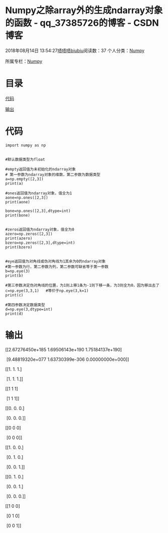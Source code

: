 # Numpy之除array外的生成ndarray对象的函数 - qq_37385726的博客 - CSDN博客





2018年08月14日 13:54:27[啧啧啧biubiu](https://me.csdn.net/qq_37385726)阅读数：37
个人分类：[Numpy](https://blog.csdn.net/qq_37385726/article/category/7935606)

所属专栏：[Numpy](https://blog.csdn.net/column/details/26170.html)









# **目录**

[代码](#%E4%BB%A3%E7%A0%81)

[输出](#%E8%BE%93%E5%87%BA)



# 代码

```
import numpy as np


#默认数据类型为float

#empty返回值为未初始化的ndarray对象
# 第一参数为ndarray对象的维数，第二参数为数据类型
a=np.empty([2,3])
print(a)

#ones返回值为ndarray对象，值全为1
aone=np.ones([2,3])
print(aone)

bone=np.ones([2,3],dtype=int)
print(bone)


#zeros返回值为ndarray对象，值全为0
azero=np.zeros([2,3])
print(azero)
bzero=np.zeros([2,3],dtype=int)
print(bzero)


#eye返回值为对角线或伪对角线为1其余为0的ndarray对象
#第一参数为行，第二参数为列，第二参数可缺省等于第一参数
b=np.eye(3)
print(b)

#第三参数决定伪对角线的位置，为1则上移1条为-1则下移一条，为3则全为0，因为移出去了
c=np.eye(3,3,1)   #等价于np.eye(3,k=1)
print(c)

#第四参数决定数据类型
d=np.eye(3,dtype=int)
print(d)
```

# 输出

[[2.67276450e+185 1.69506143e+190 1.75184137e+190]

 [9.48819320e+077 1.63730399e-306 0.00000000e+000]]



[[1. 1. 1.]

 [1. 1. 1.]]



[[1 1 1]

 [1 1 1]]



[[0. 0. 0.]

 [0. 0. 0.]]



[[0 0 0]

 [0 0 0]]



[[1. 0. 0.]

 [0. 1. 0.]

 [0. 0. 1.]]



[[0. 1. 0.]

 [0. 0. 1.]

 [0. 0. 0.]]



[[1 0 0]

 [0 1 0]

 [0 0 1]]



